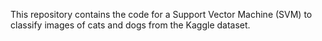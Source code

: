 










This repository contains the code for a Support Vector Machine (SVM) to classify images of cats and dogs from the Kaggle dataset.
